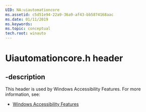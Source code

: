 ```yaml
---
UID: NA:uiautomationcore
ms.assetid: c5d51e94-22a9-36a9-af43-bb5874168aac
ms.date: 01/11/2019
ms.keywords: 
ms.topic: conceptual
tech.root: winauto
---
```


# Uiautomationcore.h header


## -description


This header is used by Windows Accessibility Features. For more information, see:

- [Windows Accessibility Features](../_winauto/index.md)

